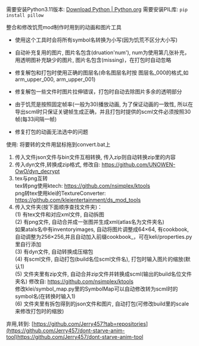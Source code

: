 需要安装Python3.11版本: [Download Python | Python.org](https://www.python.org/downloads/)
需要安装PIL库: `pip install pillow`



整合和修改饥荒mod制作时用到的动画和图片工具
- 使用这个工具时会将所有symbol名转换为小写(因为饥荒不区分大小写)

- 自动补充复用的图片, 图片名包含(druation'num'), num为使用第几张补充，用透明图补充缺少的图片, 图片名包含(missing)，在打包时自动忽略

- 修复解包和打包时使用正确的图层名(命名图层名时按 图层名_000的格式,如arm_upper_000, arm_upper_001)

- 修复解包一些文件时图片拉伸错误，打包时自动去除图片多余的透明部分

- 由于饥荒是按照固定帧率(一般为30)播放动画, 为了保证动画的一致性, 所以在导出scml时只保证关键帧生成正确，并且打包时提供的scml文件必须按照30帧(每33间隔一帧)

- 修复打包的动画无法选中的问题

  

使用: 将要转的文件用鼠标拖到convert.bat上
1. 传入文件json文件与bin文件互相转换, 传入zip则自动转换zip里的内容  
2. 传入dyn文件,转换成zip格式, 修改自: https://github.com/UNOWEN-OwO/dyn_decrypt  
3. tex与png互转  
   tex转png使用ktech: https://github.com/nsimplex/ktools  
   png转tex使用klei的TextureConverter: https://github.com/kleientertainment/ds_mod_tools  
4. 传入文件夹(按下面顺序查找文件夹)：  
    (1) 有tex文件和对应xml文件, 自动拆图  
    (2) 有png文件, 自动合并成一张图并生成xml(atlas名为文件夹名)  
           如果atals名中有inventoryimages, 自动将图片调整成64×64, 有cookbook, 自动调整为256×256,并且自动加入前缀cookbook_，可在keli/properties.py里自行添加  
    (3) 有dyn文件, 自动转换成压缩包  
    (4) 有scml文件, 自动打包(build名位scml文件名), 打包时输入图片的缩放(默认1)  
    (5) 文件夹里有zip文件, 自动合并zip文件并转换成scml(输出的build名位文件夹名) 修改自: https://github.com/nsimplex/ktools  
            修改klei/symbol_map.py里的SymbolMap可以自动修改转为scml时的symbol名(在转换时输入1)  
    (6) 文件夹里有拆包得到的json文件和图片, 自动打包(可修改build里的scale来修改打包时的缩放)  

弃用,转到: [https://github.com/Jerry457?tab=repositories](https://github.com/Jerry457/dont-starve-anim-tool)https://github.com/Jerry457/dont-starve-anim-tool
